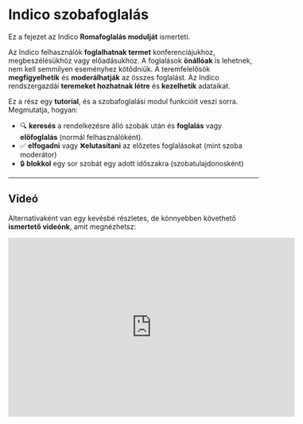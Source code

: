 # Indico szobafoglalás

Ez a fejezet az Indico **Romafoglalás modulját** ismerteti.

Az Indico felhasználók **foglalhatnak termet** konferenciájukhoz, megbeszélésükhöz vagy előadásukhoz. A foglalások **önállóak** is lehetnek, nem kell semmilyen eseményhez kötődniük.
A teremfelelősök **megfigyelhetik** és **moderálhatják** az összes foglalást. Az Indico rendszergazdái **teremeket hozhatnak létre** és **kezelhetik** adataikat.

Ez a rész egy **tutorial**, és a szobafoglalási modul funkcióit veszi sorra. Megmutatja, hogyan:

  * 🔍 **keresés** a rendelkezésre álló szobák után és **foglalás** vagy **előfoglalás** (normál felhasználóként).
  * ✅ **elfogadni** vagy ❌**elutasítani** az előzetes foglalásokat (mint szoba moderátor)
  * 🔒 **blokkol** egy sor szobát egy adott időszakra (szobatulajdonosként)

---

## Videó

Alternatívaként van egy kevésbé részletes, de könnyebben követhető **ismertető videónk**, amit megnézhetsz:

<iframe width="576"
        height="360"
        frameborder="0"
        src="https://cds.cern.ch/video/2678298?showTitle=true"
        allowfullscreen>
</iframe>
